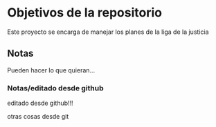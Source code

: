 # Objetivos de la repositorio

Este proyecto se encarga de manejar los planes de la liga de la justicia


## Notas
Pueden hacer lo que quieran...

### Notas/editado desde github

editado desde github!!!

otras cosas desde git
